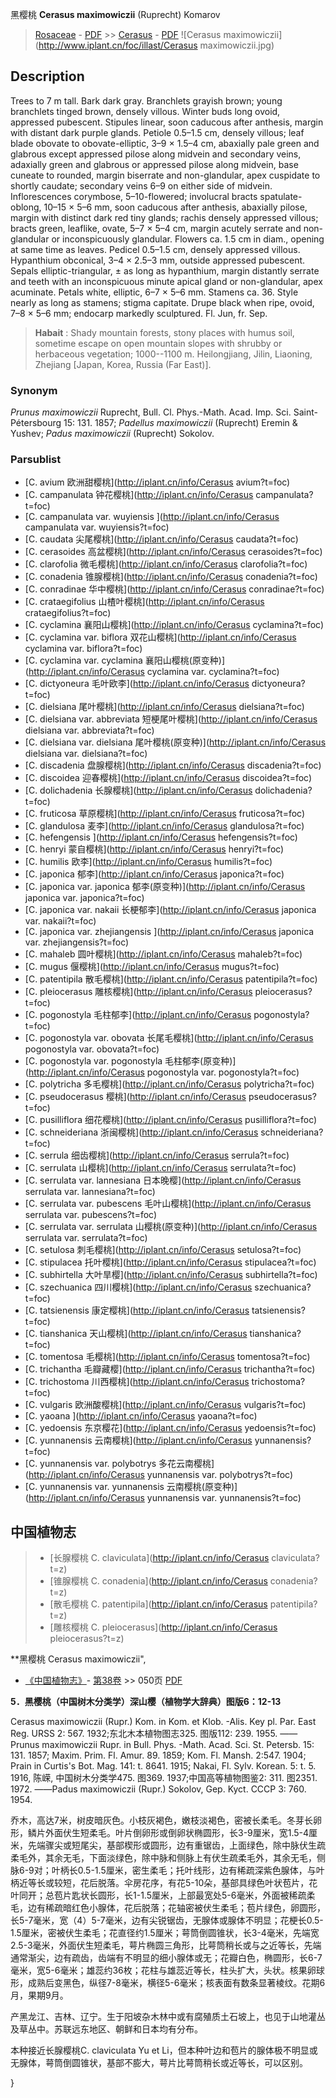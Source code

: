 黑樱桃 **Cerasus maximowiczii** (Ruprecht) Komarov

> [Rosaceae](http://iplant.cn/info/Rosaceae?t=foc) - [PDF](http://www.iplant.cn/foc/pdf/Rosaceae.pdf) >> [Cerasus](http://iplant.cn/info/Cerasus?t=foc) - [PDF](http://www.iplant.cn/foc/pdf/Cerasus.pdf)
![Cerasus maximowiczii](http://www.iplant.cn/foc/illast/Cerasus maximowiczii.jpg)

## Description

Trees to 7 m tall. Bark dark gray. Branchlets grayish brown; young branchlets tinged brown, densely villous. Winter buds long ovoid, appressed pubescent. Stipules linear, soon caducous after anthesis, margin with distant dark purple glands. Petiole 0.5–1.5 cm, densely villous; leaf blade obovate to obovate-elliptic, 3–9 × 1.5–4 cm, abaxially pale green and glabrous except appressed pilose along midvein and secondary veins, adaxially green and glabrous or appressed pilose along midvein, base cuneate to rounded, margin biserrate and non-glandular, apex cuspidate to shortly caudate; secondary veins 6–9 on either side of midvein. Inflorescences corymbose, 5–10-flowered; involucral bracts spatulate-oblong, 10–15 × 5–6 mm, soon caducous after anthesis, abaxially pilose, margin with distinct dark red tiny glands; rachis densely appressed villous; bracts green, leaflike, ovate, 5–7 × 5–4 cm, margin acutely serrate and non-glandular or inconspicuously glandular. Flowers ca. 1.5 cm in diam., opening at same time as leaves. Pedicel 0.5–1.5 cm, densely appressed villous. Hypanthium obconical, 3–4 × 2.5–3 mm, outside appressed pubescent. Sepals elliptic-triangular, ± as long as hypanthium, margin distantly serrate and teeth with an inconspicuous minute apical gland or non-glandular, apex acuminate. Petals white, elliptic, 6–7 × 5–6 mm. Stamens ca. 36. Style nearly as long as stamens; stigma capitate. Drupe black when ripe, ovoid, 7–8 × 5–6 mm; endocarp markedly sculptured. Fl. Jun, fr. Sep.

> **Habait** : 
> Shady mountain forests, stony places with humus soil, sometime escape on open mountain slopes with shrubby or herbaceous vegetation; 1000--1100 m. Heilongjiang, Jilin, Liaoning, Zhejiang [Japan, Korea, Russia (Far East)].

### Synonym
*Prunus maximowiczii* Ruprecht, Bull. Cl. Phys.-Math. Acad. Imp. Sci. Saint-Pétersbourg 15: 131. 1857; *Padellus maximowiczii* (Ruprecht) Eremin & Yushev; *Padus maximowiczii* (Ruprecht) Sokolov.

### Parsublist

* [C.  avium  欧洲甜樱桃](http://iplant.cn/info/Cerasus avium?t=foc)
* [C.  campanulata  钟花樱桃](http://iplant.cn/info/Cerasus campanulata?t=foc)
* [C.  campanulata var. wuyiensis  ](http://iplant.cn/info/Cerasus campanulata var. wuyiensis?t=foc)
* [C.  caudata  尖尾樱桃](http://iplant.cn/info/Cerasus caudata?t=foc)
* [C.  cerasoides  高盆樱桃](http://iplant.cn/info/Cerasus cerasoides?t=foc)
* [C.  clarofolia  微毛樱桃](http://iplant.cn/info/Cerasus clarofolia?t=foc)
* [C.  conadenia  锥腺樱桃](http://iplant.cn/info/Cerasus conadenia?t=foc)
* [C.  conradinae  华中樱桃](http://iplant.cn/info/Cerasus conradinae?t=foc)
* [C.  crataegifolius  山楂叶樱桃](http://iplant.cn/info/Cerasus crataegifolius?t=foc)
* [C.  cyclamina  襄阳山樱桃](http://iplant.cn/info/Cerasus cyclamina?t=foc)
* [C.  cyclamina var. biflora  双花山樱桃](http://iplant.cn/info/Cerasus cyclamina var. biflora?t=foc)
* [C.  cyclamina var. cyclamina  襄阳山樱桃(原变种)](http://iplant.cn/info/Cerasus cyclamina var. cyclamina?t=foc)
* [C.  dictyoneura  毛叶欧李](http://iplant.cn/info/Cerasus dictyoneura?t=foc)
* [C.  dielsiana  尾叶樱桃](http://iplant.cn/info/Cerasus dielsiana?t=foc)
* [C.  dielsiana var. abbreviata  短梗尾叶樱桃](http://iplant.cn/info/Cerasus dielsiana var. abbreviata?t=foc)
* [C.  dielsiana var. dielsiana  尾叶樱桃(原变种)](http://iplant.cn/info/Cerasus dielsiana var. dielsiana?t=foc)
* [C.  discadenia  盘腺樱桃](http://iplant.cn/info/Cerasus discadenia?t=foc)
* [C.  discoidea  迎春樱桃](http://iplant.cn/info/Cerasus discoidea?t=foc)
* [C.  dolichadenia  长腺樱桃](http://iplant.cn/info/Cerasus dolichadenia?t=foc)
* [C.  fruticosa  草原樱桃](http://iplant.cn/info/Cerasus fruticosa?t=foc)
* [C.  glandulosa  麦李](http://iplant.cn/info/Cerasus glandulosa?t=foc)
* [C.  hefengensis  ](http://iplant.cn/info/Cerasus hefengensis?t=foc)
* [C.  henryi  蒙自樱桃](http://iplant.cn/info/Cerasus henryi?t=foc)
* [C.  humilis  欧李](http://iplant.cn/info/Cerasus humilis?t=foc)
* [C.  japonica  郁李](http://iplant.cn/info/Cerasus japonica?t=foc)
* [C.  japonica var. japonica  郁李(原变种)](http://iplant.cn/info/Cerasus japonica var. japonica?t=foc)
* [C.  japonica var. nakaii  长梗郁李](http://iplant.cn/info/Cerasus japonica var. nakaii?t=foc)
* [C.  japonica var. zhejiangensis  ](http://iplant.cn/info/Cerasus japonica var. zhejiangensis?t=foc)
* [C.  mahaleb  圆叶樱桃](http://iplant.cn/info/Cerasus mahaleb?t=foc)
* [C.  mugus  偃樱桃](http://iplant.cn/info/Cerasus mugus?t=foc)
* [C.  patentipila  散毛樱桃](http://iplant.cn/info/Cerasus patentipila?t=foc)
* [C.  pleiocerasus  雕核樱桃](http://iplant.cn/info/Cerasus pleiocerasus?t=foc)
* [C.  pogonostyla  毛柱郁李](http://iplant.cn/info/Cerasus pogonostyla?t=foc)
* [C.  pogonostyla var. obovata  长尾毛樱桃](http://iplant.cn/info/Cerasus pogonostyla var. obovata?t=foc)
* [C.  pogonostyla var. pogonostyla  毛柱郁李(原变种)](http://iplant.cn/info/Cerasus pogonostyla var. pogonostyla?t=foc)
* [C.  polytricha  多毛樱桃](http://iplant.cn/info/Cerasus polytricha?t=foc)
* [C.  pseudocerasus  樱桃](http://iplant.cn/info/Cerasus pseudocerasus?t=foc)
* [C.  pusilliflora  细花樱桃](http://iplant.cn/info/Cerasus pusilliflora?t=foc)
* [C.  schneideriana  浙闽樱桃](http://iplant.cn/info/Cerasus schneideriana?t=foc)
* [C.  serrula  细齿樱桃](http://iplant.cn/info/Cerasus serrula?t=foc)
* [C.  serrulata  山樱桃](http://iplant.cn/info/Cerasus serrulata?t=foc)
* [C.  serrulata var. lannesiana  日本晚樱](http://iplant.cn/info/Cerasus serrulata var. lannesiana?t=foc)
* [C.  serrulata var. pubescens  毛叶山樱桃](http://iplant.cn/info/Cerasus serrulata var. pubescens?t=foc)
* [C.  serrulata var. serrulata  山樱桃(原变种)](http://iplant.cn/info/Cerasus serrulata var. serrulata?t=foc)
* [C.  setulosa  刺毛樱桃](http://iplant.cn/info/Cerasus setulosa?t=foc)
* [C.  stipulacea  托叶樱桃](http://iplant.cn/info/Cerasus stipulacea?t=foc)
* [C.  subhirtella  大叶旱樱](http://iplant.cn/info/Cerasus subhirtella?t=foc)
* [C.  szechuanica  四川樱桃](http://iplant.cn/info/Cerasus szechuanica?t=foc)
* [C.  tatsienensis  康定樱桃](http://iplant.cn/info/Cerasus tatsienensis?t=foc)
* [C.  tianshanica  天山樱桃](http://iplant.cn/info/Cerasus tianshanica?t=foc)
* [C.  tomentosa  毛樱桃](http://iplant.cn/info/Cerasus tomentosa?t=foc)
* [C.  trichantha  毛瓣藏樱](http://iplant.cn/info/Cerasus trichantha?t=foc)
* [C.  trichostoma  川西樱桃](http://iplant.cn/info/Cerasus trichostoma?t=foc)
* [C.  vulgaris  欧洲酸樱桃](http://iplant.cn/info/Cerasus vulgaris?t=foc)
* [C.  yaoana  ](http://iplant.cn/info/Cerasus yaoana?t=foc)
* [C.  yedoensis  东京樱花](http://iplant.cn/info/Cerasus yedoensis?t=foc)
* [C.  yunnanensis  云南樱桃](http://iplant.cn/info/Cerasus yunnanensis?t=foc)
* [C.  yunnanensis var. polybotrys  多花云南樱桃](http://iplant.cn/info/Cerasus yunnanensis var. polybotrys?t=foc)
* [C.  yunnanensis var. yunnanensis  云南樱桃(原变种)](http://iplant.cn/info/Cerasus yunnanensis var. yunnanensis?t=foc)

## 中国植物志

> * [长腺樱桃  C.  claviculata](http://iplant.cn/info/Cerasus claviculata?t=z)
> * [锥腺樱桃  C.  conadenia](http://iplant.cn/info/Cerasus conadenia?t=z)
> * [散毛樱桃  C.  patentipila](http://iplant.cn/info/Cerasus patentipila?t=z)
> * [雕核樱桃  C.  pleiocerasus](http://iplant.cn/info/Cerasus pleiocerasus?t=z)

**黑樱桃 Cerasus maximowiczii",

* [《中国植物志》](http://www.iplant.cn/frps)- [第38卷](http://www.iplant.cn/frps/vol/38) >> 050页 [PDF](http://www.iplant.cn/frps/pdf/38/050a.PDF)

**5．黑樱桃（中国树木分类学）深山樱（植物学大辞典）图版6：12-13**

Cerasus maximowiczii (Rupr.) Kom. in Kom. et Klob. -Alis. Key pl. Par. East Reg. URSS 2: 567. 1932;东北木本植物图志325. 图版112: 239. 1955. ——Prunus maximowiczii Rupr. in Bull. Phys. -Math. Acad. Sci. St. Petersb. 15: 131. 1857; Maxim. Prim. Fl. Amur. 89. 1859; Kom. Fl. Mansh. 2:547. 1904; Prain in Curtis's Bot. Mag. 141: t. 8641. 1915; Nakai, Fl. Sylv. Korean. 5: t. 5. 1916, 陈嵘, 中国树木分类学475. 图369. 1937;中国高等植物图鉴2: 311. 图2351. 1972. ——Padus maximowiczii (Rupr.) Sokolov, Gep. Kyct. CCCP 3: 760. 1954.

乔木，高达7米，树皮暗灰色。小枝灰褐色，嫩枝淡褐色，密被长柔毛。冬芽长卵形，鳞片外面伏生短柔毛。叶片倒卵形或倒卵状椭圆形，长3-9厘米，宽1.5-4厘米，先端骤尖或短尾尖，基部楔形或圆形，边有重锯齿，上面绿色，除中脉伏生疏柔毛外，其余无毛，下面淡绿色，除中脉和侧脉上有伏生疏柔毛外，其余无毛，侧脉6-9对；叶柄长0.5-1.5厘米，密生柔毛；托叶线形，边有稀疏深紫色腺体，与叶柄近等长或较短，花后脱落。伞房花序，有花5-10朵，基部具绿色叶状苞片，花叶同开；总苞片匙状长圆形，长1-1.5厘米，上部最宽处5-6毫米，外面被稀疏柔毛，边有稀疏暗红色小腺体，花后脱落；花轴密被伏生柔毛；苞片绿色，卵圆形，长5-7毫米，宽（4）5-7毫米，边有尖锐锯齿，无腺体或腺体不明显；花梗长0.5-1.5厘米，密被伏生柔毛；花直径约1.5厘米；萼筒倒圆锥状，长3-4毫米，先端宽2.5-3毫米，外面伏生短柔毛，萼片椭圆三角形，比萼筒稍长或与之近等长，先端通常渐尖，边有疏齿，齿端有不明显的细小腺体或无；花瓣白色，椭圆形，长6-7毫米，宽5-6毫米；雄蕊约36枚；花柱与雄蕊近等长，柱头扩大，头状。核果卵球形，成熟后变黑色，纵径7-8毫米，横径5-6毫米；核表面有数条显著棱纹。花期6月，果期9月。

产黑龙江、吉林、辽宁。生于阳坡杂木林中或有腐殖质土石坡上，也见于山地灌丛及草丛中。苏联远东地区、朝鲜和日本均有分布。

本种接近长腺樱桃C. claviculata Yu et Li，但本种叶边和苞片的腺体极不明显或无腺体，萼筒倒圆锥状，基部不膨大，萼片比萼筒稍长或近等长，可以区别。

}